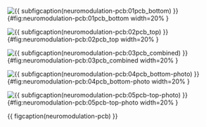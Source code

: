 <!-- MDFIGINCLUDE(neuromodulation-pcb) -->
<div id="fig:neuromodulation-pcb">


![{{ subfigcaption(neuromodulation-pcb:01pcb_bottom) }}](img/neuromodulation-pcb/01pcb_bottom.png){#fig:neuromodulation-pcb:01pcb_bottom width=20% }

![{{ subfigcaption(neuromodulation-pcb:02pcb_top) }}](img/neuromodulation-pcb/02pcb_top.png){#fig:neuromodulation-pcb:02pcb_top width=20% }

![{{ subfigcaption(neuromodulation-pcb:03pcb_combined) }}](img/neuromodulation-pcb/03pcb_combined.png){#fig:neuromodulation-pcb:03pcb_combined width=20% }

![{{ subfigcaption(neuromodulation-pcb:04pcb_bottom-photo) }}](img/neuromodulation-pcb/04pcb_bottom-photo.png){#fig:neuromodulation-pcb:04pcb_bottom-photo width=20% }

![{{ subfigcaption(neuromodulation-pcb:05pcb-top-photo) }}](img/neuromodulation-pcb/05pcb-top-photo.jpg){#fig:neuromodulation-pcb:05pcb-top-photo width=20% }

{{ figcaption(neuromodulation-pcb) }}
</div>
<!-- /MDFIGINCLUDE(neuromodulation-pcb) -->
